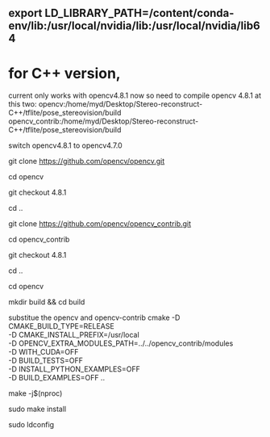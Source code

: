 ## export LD_LIBRARY_PATH=/content/conda-env/lib:/usr/local/nvidia/lib:/usr/local/nvidia/lib64

# for C++ version,
current only works with opencv4.8.1 now
so need to compile opencv 4.8.1 at this two:
opencv:/home/myd/Desktop/Stereo-reconstruct-C++/tflite/pose_stereovision/build
opencv_contrib:/home/myd/Desktop/Stereo-reconstruct-C++/tflite/pose_stereovision/build



switch opencv4.8.1 to opencv4.7.0


git clone https://github.com/opencv/opencv.git

cd opencv

git checkout 4.8.1

cd ..

git clone https://github.com/opencv/opencv_contrib.git

cd opencv_contrib

git checkout 4.8.1

cd ..

cd opencv

mkdir build && cd build



substitue the opencv and opencv-contrib
cmake -D CMAKE_BUILD_TYPE=RELEASE \
      -D CMAKE_INSTALL_PREFIX=/usr/local \
      -D OPENCV_EXTRA_MODULES_PATH=../../opencv_contrib/modules \
      -D WITH_CUDA=OFF \
      -D BUILD_TESTS=OFF \
      -D INSTALL_PYTHON_EXAMPLES=OFF \
      -D BUILD_EXAMPLES=OFF ..

make -j$(nproc)

sudo make install

sudo ldconfig



